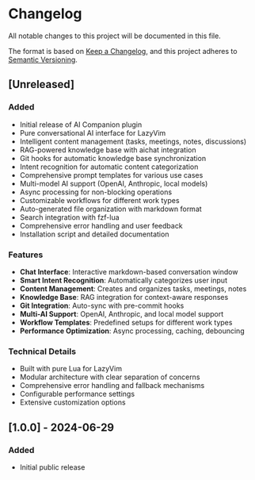 # Changelog

All notable changes to this project will be documented in this file.

The format is based on [Keep a Changelog](https://keepachangelog.com/en/1.0.0/),
and this project adheres to [Semantic Versioning](https://semver.org/spec/v2.0.0.html).

## [Unreleased]

### Added
- Initial release of AI Companion plugin
- Pure conversational AI interface for LazyVim
- Intelligent content management (tasks, meetings, notes, discussions)
- RAG-powered knowledge base with aichat integration
- Git hooks for automatic knowledge base synchronization
- Intent recognition for automatic content categorization
- Comprehensive prompt templates for various use cases
- Multi-model AI support (OpenAI, Anthropic, local models)
- Async processing for non-blocking operations
- Customizable workflows for different work types
- Auto-generated file organization with markdown format
- Search integration with fzf-lua
- Comprehensive error handling and user feedback
- Installation script and detailed documentation

### Features
- **Chat Interface**: Interactive markdown-based conversation window
- **Smart Intent Recognition**: Automatically categorizes user input
- **Content Management**: Creates and organizes tasks, meetings, notes
- **Knowledge Base**: RAG integration for context-aware responses  
- **Git Integration**: Auto-sync with pre-commit hooks
- **Multi-AI Support**: OpenAI, Anthropic, and local model support
- **Workflow Templates**: Predefined setups for different work types
- **Performance Optimization**: Async processing, caching, debouncing

### Technical Details
- Built with pure Lua for LazyVim
- Modular architecture with clear separation of concerns
- Comprehensive error handling and fallback mechanisms
- Configurable performance settings
- Extensive customization options

## [1.0.0] - 2024-06-29

### Added
- Initial public release